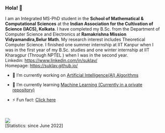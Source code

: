 ### Hola! 👋

I am an Integrated MS-PhD student in the <b> School of Mathematical & Computational Sciences</b> at the <b>Indian Association for the Cultivation of Science (IACS), Kolkata</b>. I have completed my B.Sc. from the Department of Computer Science and Electronics at <b>Ramakrishna Mission Vidyamandira,Belur Math</b>. My research interest includes Theoretical Computer Science. 
I finished one summer internship at IIT Kanpur when I was in the first year of my B.Sc. studies and one winter internship at IIT Kharagpur (Through NPTEL ) when I was in the second year. 
<br>
Linkedin: https://www.linkedin.com/in/suklav/ <br>
Homepage: https://suklav.github.io/


- 🔭 I’m currently working on [Artificial Intelligence(AI) Algorithms](https://github.com/suklav/AI)
- 🌱 I’m currently learning [Machine Learning (Currently in a private repository)](https://github.com/suklav/Machine-Learning)

- ⚡ Fun fact: [Click here](https://github.com/suklav/Small-projects)


<br>

![](https://komarev.com/ghpvc/?username=suklav) 
<br>[Statistics: since June 2022]

<!--
**suklav/suklav** is a ✨ _special_ ✨ repository because its `README.md` (this file) appears on your GitHub profile.

Here are some ideas to get you started:

- 🔭 I’m currently working on ...
- 🌱 I’m currently learning ...
- 👯 I’m looking to collaborate on ...
- 🤔 I’m looking for help with ...
- 💬 Ask me about ...
- 📫 How to reach me: ...
- 😄 Pronouns: ...
- ⚡ Fun fact: ...
-->
